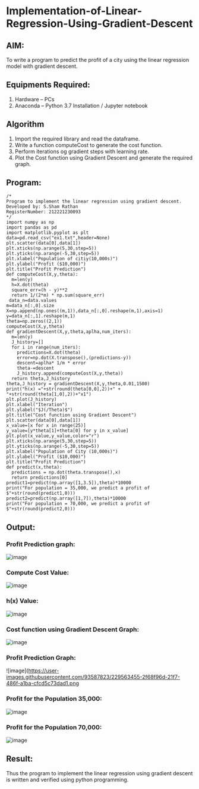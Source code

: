# Implementation-of-Linear-Regression-Using-Gradient-Descent

## AIM:
To write a program to predict the profit of a city using the linear regression model with gradient descent.

## Equipments Required:
1. Hardware – PCs
2. Anaconda – Python 3.7 Installation / Jupyter notebook

## Algorithm
1. Import the required library and read the dataframe.
2. Write a function computeCost to generate the cost function.
3. Perform iterations og gradient steps with learning rate.
4. Plot the Cost function using Gradient Descent and generate the required graph.

## Program:
```
/*
Program to implement the linear regression using gradient descent.
Developed by: S.Sham Rathan
RegisterNumber: 212221230093
*/
import numpy as np
import pandas as pd
import matplotlib.pyplot as plt
data=pd.read_csv("ex1.txt",header=None)
plt.scatter(data[0],data[1])
plt.xticks(np.arange(5,30,step=5))
plt.yticks(np.arange(-5,30,step=5))
plt.xlabel("Population of citiy(10,000s)")
plt.ylabel("Profit ($10,000)")
plt.title("Profit Prediction")
def computeCost(X,y,theta):
  m=len(y) 
  h=X.dot(theta)
  square_err=(h - y)**2
  return 1/(2*m) * np.sum(square_err)
 data_n=data.values
m=data_n[:,0].size
X=np.append(np.ones((m,1)),data_n[:,0].reshape(m,1),axis=1)
y=data_n[:,1].reshape(m,1)
theta=np.zeros((2,1))
computeCost(X,y,theta)
def gradientDescent(X,y,theta,aplha,num_iters):
  m=len(y)
  J_history=[]
  for i in range(num_iters):
    predictions=X.dot(theta)
    error=np.dot(X.transpose(),(predictions-y))
    descent=aplha* 1/m * error
    theta-=descent
    J_history.append(computeCost(X,y,theta))
  return theta,J_history
theta,J_history = gradientDescent(X,y,theta,0.01,1500)
print("h(x) ="+str(round(theta[0,0],2))+" + "+str(round(theta[1,0],2))+"x1")
plt.plot(J_history)
plt.xlabel("Iteration")
plt.ylabel("$J(/Theta)$")
plt.title("Cost function using Gradient Descent")
plt.scatter(data[0],data[1])
x_value=[x for x in range(25)]
y_value=[y*theta[1]+theta[0] for y in x_value]
plt.plot(x_value,y_value,color="r")
plt.xticks(np.arange(5,30,step=5))
plt.yticks(np.arange(-5,30,step=5))
plt.xlabel("Population of City (10,000s)")
plt.ylabel("Profit ($10,000)")
plt.title("Profit Prediction")
def predict(x,theta):
  predictions = np.dot(theta.transpose(),x)
  return predictions[0]
predict1=predict(np.array([1,3.5]),theta)*10000
print("For population = 35,000, we predict a profit of $"+str(round(predict1,0)))
predict2=predict(np.array([1,7]),theta)*10000
print("For population = 70,000, we predict a profit of $"+str(round(predict2,0)))

```
## Output:
### Profit Prediction graph:
![image](https://user-images.githubusercontent.com/93587823/229563176-df427cbd-a789-49f7-aeaf-77185b881b5e.png)
### Compute Cost Value:
![image](https://user-images.githubusercontent.com/93587823/229276137-e4b93eba-1222-4d11-87c4-b43dc0ff6c1f.png)
### h(x) Value:
![image](https://user-images.githubusercontent.com/93587823/229275828-a2f05835-b2a4-4a25-80b6-1d9e57110d6f.png)
### Cost function using Gradient Descent Graph:
![image](https://user-images.githubusercontent.com/93587823/229563346-79c49ddf-c78a-42b5-aff1-14f01c42a9fe.png)
### Profit Prediction Graph:
![image](https://user-images.githubusercontent.com/93587823/229563455-2f68f96d-21f7-486f-a1ba-cfcd5c73dad1.png
### Profit for the Population 35,000:
![image](https://user-images.githubusercontent.com/93587823/229276318-a1eb075b-704c-45ed-8f84-9b761c6cc32d.png)
### Profit for the Population 70,000:
![image](https://user-images.githubusercontent.com/93587823/229276377-f68a383d-459f-45e1-bc4b-5bbd4f1ae751.png)

## Result:
Thus the program to implement the linear regression using gradient descent is written and verified using python programming.

